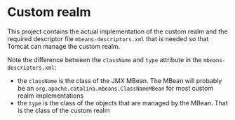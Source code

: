 # Custom realm
This project contains the actual implementation of the custom realm and the required descriptor file `mbeans-descriptors.xml` that is needed so that Tomcat can manage the custom realm.

Note the difference between the `className` and `type` attribute in the `mbeans-descriptors.xml`:

* the `className` is the class of the JMX MBean. The MBean will probably be an `org.apache.catalina.mbeans.ClassNameMBean` for most custom realm implementations
* the `type` is the class of the objects that are managed by the MBean. That is the class of the custom realm